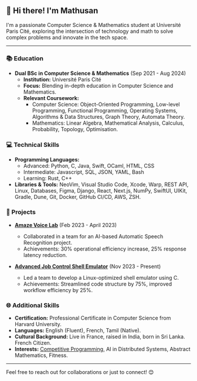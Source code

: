 ## 👋 Hi there! I'm Mathusan

I'm a passionate Computer Science & Mathematics student at Université Paris Cité, exploring the intersection of technology and math to solve complex problems and innovate in the tech space.

---

### 📚 Education

- **Dual BSc in Computer Science & Mathematics** (Sep 2021 - Aug 2024)
  - **Institution:** Université Paris Cité
  - **Focus:** Blending in-depth education in Computer Science and Mathematics.
  - **Relevant Coursework:**
    - Computer Science: Object-Oriented Programming, Low-level Programming, Functional Programming, Operating Systems, Algorithms & Data Structures, Graph Theory, Automata Theory.
    - Mathematics: Linear Algebra, Mathematical Analysis, Calculus, Probability, Topology, Optimisation.

### 💻 Technical Skills

- **Programming Languages:**
  - Advanced: Python, C, Java, Swift, OCaml, HTML, CSS
  - Intermediate: Javascript, SQL, JSON, YAML, Bash
  - Learning: Rust, C++
- **Libraries & Tools:** NeoVim, Visual Studio Code, Xcode, Warp, REST API, Linux, Databases, Figma, Django, React, Next.js, NumPy, SwiftUI, UIKit, Gradle, Dune, Git, Docker, GitHub CI/CD, AWS, ZSH.

### 🌟 Projects

- **[Amaze Voice Lab](https://github.com/mathusanMe/Amaze-Voice-Lab)** (Feb 2023 - April 2023)
  - Collaborated in a team for an AI-based Automatic Speech Recognition project.
  - Achievements: 30% operational efficiency increase, 25% response latency reduction.

- **[Advanced Job Control Shell Emulator](https://github.com/mathusanMe/Job-Control-Shell-Emulator)** (Nov 2023 - Present)
  - Led a team to develop a Linux-optimized shell emulator using C.
  - Achievements: Streamlined code structure by 75%, improved workflow efficiency by 25%.

### 🌐 Additional Skills

- **Certification:** Professional Certificate in Computer Science from Harvard University.
- **Languages:** English (Fluent), French, Tamil (Native).
- **Cultural Background:** Live in France, raised in India, born in Sri Lanka. French Citizen.
- **Interests:** [Competitive Programming](https://github.com/mathusanMe/LeetCode), AI in Distributed Systems, Abstract Mathematics, Fitness.

---

Feel free to reach out for collaborations or just to connect! 😊
